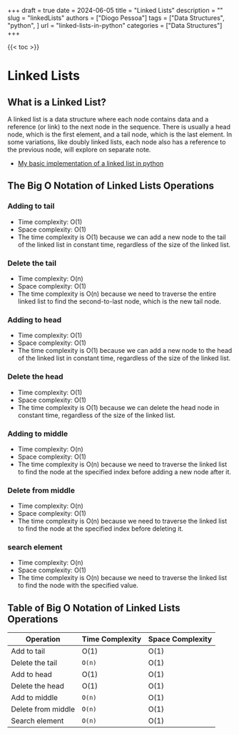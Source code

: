 +++
draft = true
date = 2024-06-05
title = "Linked Lists"
description = ""
slug = "linkedLists"
authors = ["Diogo Pessoa"]
tags = ["Data Structures", "python", ]
url = "linked-lists-in-python"
categories = ["Data Structures"]
+++

{{< toc >}}

# Linked Lists

## What is a Linked List?

A linked list is a data structure where each node contains data and a reference (or
link) to the next node in the sequence. There is usually a head node, which is the first
element, and a tail node, which is the last element.
In some variations, like doubly linked lists, each node also has a reference to the
previous node, will explore on separate note.

- [My basic implementation of a linked list in python](https://github.com/diogo-pessoa/coding-exercises-for-interviews/tree/main/dataStructures/linkedlist)

## The Big O Notation of Linked Lists Operations

### Adding to tail

- Time complexity: O(1)
- Space complexity: O(1)
- The time complexity is O(1) because we can add a new node to the tail of the linked
  list
  in constant time, regardless of the size of the linked list.

### Delete the tail

- Time complexity: O(n)
- Space complexity: O(1)
- The time complexity is O(n) because we need to traverse the entire linked list to find
  the second-to-last node, which is the new tail node.

### Adding to head

- Time complexity: O(1)
- Space complexity: O(1)
- The time complexity is O(1) because we can add a new node to the head of the linked
  list
  in constant time, regardless of the size of the linked list.

### Delete the head

- Time complexity: O(1)
- Space complexity: O(1)
- The time complexity is O(1) because we can delete the head node in constant time,
  regardless of the size of the linked list.

### Adding to middle

- Time complexity: O(n)
- Space complexity: O(1)
- The time complexity is O(n) because we need to traverse the linked list to find the
  node at the specified index before adding a new node after it.

### Delete from middle

- Time complexity: O(n)
- Space complexity: O(1)
- The time complexity is O(n) because we need to traverse the linked list to find the
  node at the specified index before deleting it.

### search element

- Time complexity: O(n)
- Space complexity: O(1)
- The time complexity is O(n) because we need to traverse the linked list to find the
  node with the specified value.

## Table of Big O Notation of Linked Lists Operations

| Operation          | Time Complexity | Space Complexity |
|--------------------|-----------------|------------------|
| Add to tail        | O(1)            | O(1)             |
| Delete the tail    | `O(n)`          | O(1)             |
| Add to head        | O(1)            | O(1)             |
| Delete the head    | O(1)            | O(1)             |
| Add to middle      | `O(n)`          | O(1)             |
| Delete from middle | `O(n)`          | O(1)             |
| Search element     | `O(n)`          | O(1)             |
